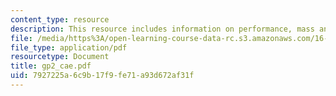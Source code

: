 ```yaml
---
content_type: resource
description: This resource includes information on performance, mass and load case.
file: /media/https%3A/open-learning-course-data-rc.s3.amazonaws.com/16-810-engineering-design-and-rapid-prototyping-january-iap-2005/7927225a6c9b17f9fe71a93d672af31f_gp2_cae.pdf
file_type: application/pdf
resourcetype: Document
title: gp2_cae.pdf
uid: 7927225a-6c9b-17f9-fe71-a93d672af31f
---
```

